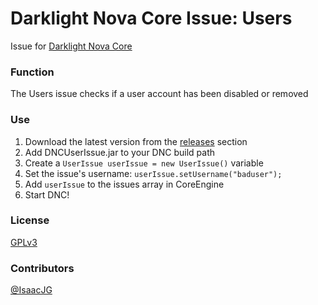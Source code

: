Darklight Nova Core Issue: Users
====================================

Issue for [Darklight Nova Core](https://github.com/darklight-studios/darklight-nova-core)

### Function
The Users issue checks if a user account has been disabled or removed

### Use

1. Download the latest version from the [releases](https://github.com/darklight-studios/UserIssue/releases/) section
2. Add DNCUserIssue.jar to your DNC build path
3. Create a `UserIssue userIssue = new UserIssue()` variable
4. Set the issue's username: `userIssue.setUsername("baduser");`
5. Add `userIssue` to the issues array in CoreEngine
6. Start DNC!

### License
[GPLv3](LICENSE)

### Contributors
[@IsaacJG](https://github.com/IsaacJG)
